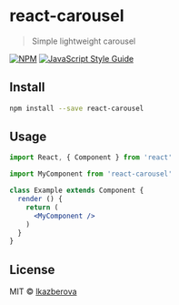 # react-carousel

> Simple lightweight carousel

[![NPM](https://img.shields.io/npm/v/react-carousel.svg)](https://www.npmjs.com/package/react-carousel) [![JavaScript Style Guide](https://img.shields.io/badge/code_style-standard-brightgreen.svg)](https://standardjs.com)

## Install

```bash
npm install --save react-carousel
```

## Usage

```jsx
import React, { Component } from 'react'

import MyComponent from 'react-carousel'

class Example extends Component {
  render () {
    return (
      <MyComponent />
    )
  }
}
```

## License

MIT © [lkazberova](https://github.com/lkazberova)

